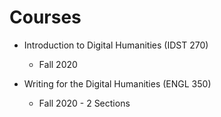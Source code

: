 # Courses

* Introduction to Digital Humanities (IDST 270)
  * Fall 2020
  
* Writing for the Digital Humanities (ENGL 350)
  * Fall 2020 - 2 Sections
